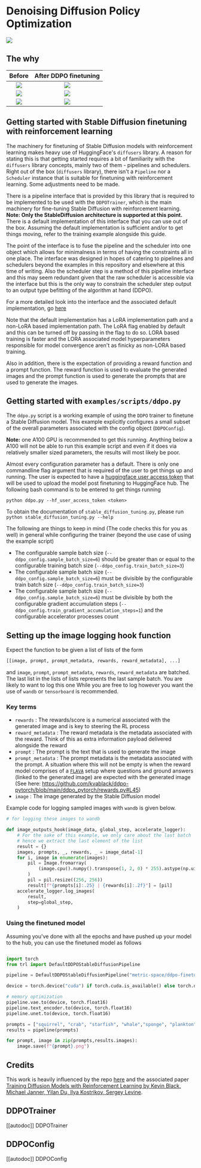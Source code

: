 # Denoising Diffusion Policy Optimization

[![](https://img.shields.io/badge/All_models-DDPO-blue)](https://huggingface.co/models?other=ddpo,trl)

## The why

| Before | After DDPO finetuning |
| --- | --- |
| <div style="text-align: center"><img src="https://huggingface.co/datasets/trl-lib/documentation-images/resolve/main/pre_squirrel.png"/></div> |  <div style="text-align: center"><img src="https://huggingface.co/datasets/trl-lib/documentation-images/resolve/main/post_squirrel.png"/></div> |
| <div style="text-align: center"><img src="https://huggingface.co/datasets/trl-lib/documentation-images/resolve/main/pre_crab.png"/></div> |  <div style="text-align: center"><img src="https://huggingface.co/datasets/trl-lib/documentation-images/resolve/main/post_crab.png"/></div> |
| <div style="text-align: center"><img src="https://huggingface.co/datasets/trl-lib/documentation-images/resolve/main/pre_starfish.png"/></div> |  <div style="text-align: center"><img src="https://huggingface.co/datasets/trl-lib/documentation-images/resolve/main/post_starfish.png"/></div> |


## Getting started with Stable Diffusion finetuning with reinforcement learning

The machinery for finetuning of Stable Diffusion models with reinforcement learning makes heavy use of HuggingFace's `diffusers`
library. A reason for stating this is that getting started requires a bit of familiarity with the `diffusers` library concepts, mainly two of them - pipelines and schedulers.
Right out of the box (`diffusers` library), there isn't a `Pipeline` nor a `Scheduler` instance that is suitable for finetuning with reinforcement learning. Some adjustments need to be made. 

There is a pipeline interface that is provided by this library that is required to be implemented to be used with the `DDPOTrainer`, which is the main machinery for fine-tuning Stable Diffusion with reinforcement learning. **Note: Only the StableDiffusion architecture is supported at this point.**
There is a default implementation of this interface that you can use out of the box. Assuming the default implementation is sufficient and/or to get things moving, refer to the training example alongside this guide. 

The point of the interface is to fuse the pipeline and the scheduler into one object which allows for minimalness in terms of having the constraints all in one place. The interface was designed in hopes of catering to pipelines and schedulers beyond the examples in this repository and elsewhere at this time of writing. Also the scheduler step is a method of this pipeline interface and this may seem redundant given that the raw scheduler is accessible via the interface but this is the only way to constrain the scheduler step output to an output type befitting of the algorithm at hand (DDPO).

For a more detailed look into the interface and the associated default implementation, go [here](https://github.com/lvwerra/trl/tree/main/trl/models/modeling_sd_base.py)

Note that the default implementation has a LoRA implementation path and a non-LoRA based implementation path. The LoRA flag enabled by default and this can be turned off by passing in the flag to do so. LORA based training is faster and the LORA associated model hyperparameters responsible for model convergence aren't as finicky as non-LORA based training.

Also in addition, there is the expectation of providing a reward function and a prompt function. The reward function is used to evaluate the generated images and the prompt function is used to generate the prompts that are used to generate the images.

## Getting started with `examples/scripts/ddpo.py`

The `ddpo.py` script is a working example of using the `DDPO` trainer to finetune a Stable Diffusion model. This example explicitly configures a small subset of the overall parameters associated with the config object (`DDPOConfig`).

**Note:** one A100 GPU is recommended to get this running. Anything below a A100 will not be able to run this example script and even if it does via relatively smaller sized parameters, the results will most likely be poor.

Almost every configuration parameter has a default. There is only one commandline flag argument that is required of the user to get things up and running. The user is expected to have a [huggingface user access token](https://huggingface.co/docs/hub/security-tokens) that will be used to upload the model post finetuning to HuggingFace hub. The following bash command is to be entered to get things running

```batch
python ddpo.py --hf_user_access_token <token>
```

To obtain the documentation of `stable_diffusion_tuning.py`, please run `python stable_diffusion_tuning.py --help`

The following are things to keep in mind (The code checks this for you as well) in general while configuring the trainer (beyond the use case of using the example script)

- The configurable sample batch size (`--ddpo_config.sample_batch_size=6`) should be greater than or equal to the configurable training batch size (`--ddpo_config.train_batch_size=3`)
- The configurable sample batch size (`--ddpo_config.sample_batch_size=6`) must be divisible by the configurable train batch size (`--ddpo_config.train_batch_size=3`)
- The configurable sample batch size (`--ddpo_config.sample_batch_size=6`) must be divisible by both the configurable gradient accumulation steps (`--ddpo_config.train_gradient_accumulation_steps=1`) and the configurable accelerator processes count 

## Setting up the image logging hook function

Expect the function to be given a list of lists of the form
```python
[[image, prompt, prompt_metadata, rewards, reward_metadata], ...]

```
and `image`, `prompt`, `prompt_metadata`, `rewards`, `reward_metadata` are batched.
The last list in the lists of lists represents the last sample batch. You are likely to want to log this one
While you are free to log however you want the use of `wandb` or `tensorboard` is recommended.

### Key terms

- `rewards` : The rewards/score is a numerical associated with the generated image and is key to steering the RL process
- `reward_metadata` : The reward metadata is the metadata associated with the reward. Think of this as extra information payload delivered alongside the reward
- `prompt` : The prompt is the text that is used to generate the image
- `prompt_metadata` : The prompt metadata is the metadata associated with the prompt. A situation where this will not be empty is when the reward model comprises of a [`FLAVA`](https://huggingface.co/docs/transformers/model_doc/flava) setup where questions and ground answers (linked to the generated image) are expected with the generated image (See here: https://github.com/kvablack/ddpo-pytorch/blob/main/ddpo_pytorch/rewards.py#L45)
- `image` : The image generated by the Stable Diffusion model

Example code for logging sampled images with `wandb` is given below.

```python
# for logging these images to wandb

def image_outputs_hook(image_data, global_step, accelerate_logger):
    # For the sake of this example, we only care about the last batch
    # hence we extract the last element of the list
    result = {}
    images, prompts, _, rewards, _ = image_data[-1]
    for i, image in enumerate(images):
        pil = Image.fromarray(
            (image.cpu().numpy().transpose(1, 2, 0) * 255).astype(np.uint8)
        )
        pil = pil.resize((256, 256))
        result[f"{prompts[i]:.25} | {rewards[i]:.2f}"] = [pil]
    accelerate_logger.log_images(
        result,
        step=global_step,
    )

```

### Using the finetuned model

Assuming you've done with all the epochs and have pushed up your model to the hub, you can use the finetuned model as follows

```python

import torch
from trl import DefaultDDPOStableDiffusionPipeline

pipeline = DefaultDDPOStableDiffusionPipeline("metric-space/ddpo-finetuned-sd-model")

device = torch.device("cuda") if torch.cuda.is_available() else torch.device("cpu")

# memory optimization
pipeline.vae.to(device, torch.float16)
pipeline.text_encoder.to(device, torch.float16)
pipeline.unet.to(device, torch.float16)

prompts = ["squirrel", "crab", "starfish", "whale","sponge", "plankton"]
results = pipeline(prompts)

for prompt, image in zip(prompts,results.images):
    image.save(f"{prompt}.png")

```

## Credits

This work is heavily influenced by the repo [here](https://github.com/kvablack/ddpo-pytorch) and the associated paper [Training Diffusion Models
with Reinforcement Learning by Kevin Black, Michael Janner, Yilan Du, Ilya Kostrikov, Sergey Levine](https://huggingface.co/papers/2305.13301).

## DDPOTrainer

[[autodoc]] DDPOTrainer

## DDPOConfig

[[autodoc]] DDPOConfig

